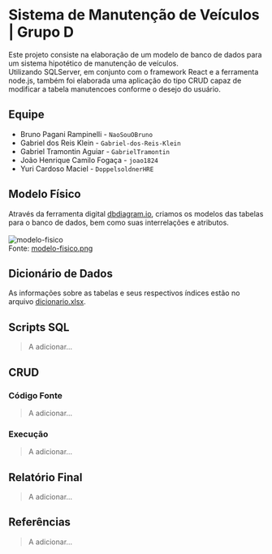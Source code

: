 # Sistema de Manutenção de Veículos | Grupo D
Este projeto consiste na elaboração de um modelo de banco de dados para um sistema hipotético de manutenção de veículos.
<br>
Utilizando SQLServer, em conjunto com o framework React e a ferramenta node.js, também foi elaborada uma aplicação do tipo CRUD
capaz de modificar a tabela manutencoes conforme o desejo do usuário.


## Equipe
- Bruno Pagani Rampinelli     - ```NaoSouOBruno```
- Gabriel dos Reis Klein      - ```Gabriel-dos-Reis-Klein```
- Gabriel Tramontin Aguiar    - ```GabrielTramontin```
- João Henrique Camilo Fogaça - ```joao1824```
- Yuri Cardoso Maciel         - ```DoppelsoldnerHRE```


## Modelo Físico
Através da ferramenta digital [dbdiagram.io](https://dbdiagram.io/), criamos os modelos das tabelas para o banco de dados, bem como suas interrelações e atributos.
<br><br>
![modelo-fisico](https://github.com/user-attachments/assets/248f93ff-6f0f-433a-9f26-ed28d499ce1c)
<br>
Fonte: [modelo-fisico.png](modelo_fisico/modelo-fisico.png)


## Dicionário de Dados
As informações sobre as tabelas e seus respectivos índices estão no arquivo [dicionario.xlsx](dicionario_tabelas/dicionario.xlsx).


## Scripts SQL
> A adicionar...


## CRUD
### Código Fonte
> A adicionar...

### Execução
> A adicionar...


## Relatório Final
> A adicionar...


## Referências
> A adicionar...
